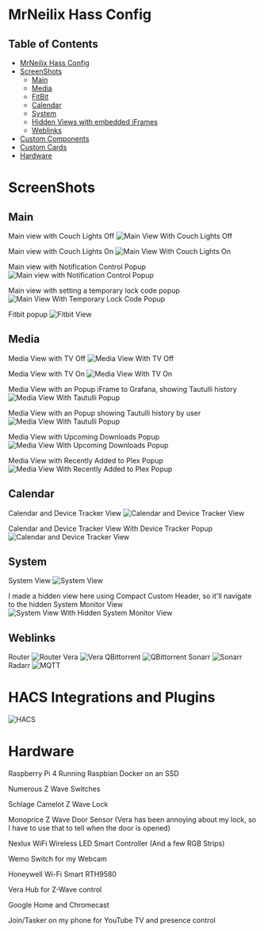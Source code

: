 MrNeilix Hass Config
====================

Table of Contents
-----------------

  * [MrNeilix Hass Config](#MrNeilix-Hass-Config)
  * [ScreenShots](#Screenshots)
     * [Main](#Main)
     * [Media](#Media)
     * [FitBit](#Fitbit)
     * [Calendar](#Calendar)
     * [System](#System)
     * [Hidden Views with embedded iFrames](#Hidden-Views-with-embedded-iFrames)
     * [Weblinks](#Weblinks)
  * [Custom Components](#Custom-Components)
  * [Custom Cards](#Custom-Cards)
  * [Hardware](#Hardware)

ScreenShots
===========

Main
----
Main view with Couch Lights Off
![Main View With Couch Lights Off](Screenshots/main-view-couch-off.png)

Main view with Couch Lights On
![Main View With Couch Lights On](Screenshots/main-view-couch-on.png)

Main view with Notification Control Popup
![Main view with Notification Control Popup](Screenshots/main-view-popup-control-input-booleans-for-notifications.png)

Main view with setting a temporary lock code popup
![Main View With Temporary Lock Code Popup](Screenshots/main-view-temp-lock-code-popup.png)

Fitbit popup
![Fitbit View](Screenshots/fitbit_view.png)

Media
-----
Media View with TV Off
![Media View With TV Off](Screenshots/media-view-tv-off.png)

Media View with TV On
![Media View With TV On](Screenshots/media-view-tv-on.png)

Media View with an Popup iFrame to Grafana, showing Tautulli history
![Media View With Tautulli Popup](Screenshots/media-view-tautulli-popup.png)

Media View with an Popup showing Tautulli history by user
![Media View With Tautulli Popup](Screenshots/media-view-tautulli-history.png)

Media View with Upcoming Downloads Popup
![Media View With Upcoming Downloads Popup](Screenshots/media-view-upcoming-downloads-popup.png)

Media View with Recently Added to Plex Popup
![Media View With Recently Added to Plex Popup](Screenshots/media-view-recent-downloads-popup.png)

Calendar
--------
Calendar and Device Tracker View
![Calendar and Device Tracker View](Screenshots/calendar_view.png)

Calendar and Device Tracker View With Device Tracker Popup
![Calendar and Device Tracker View](Screenshots/calendar_view_device_tacker_popup.png)

System
------
System View
![System View](Screenshots/system_view.png)

I made a hidden view here using Compact Custom Header, so it'll navigate to the hidden System Monitor View
![System View With Hidden System Monitor View](Screenshots/system_view_system_monitor_view.png)

Weblinks
--------
Router
![Router](Screenshots/weblink-router.png)
Vera
![Vera](Screenshots/weblink-vera.png)
QBittorrent
![QBittorrent](Screenshots/weblink-qbittorrent.png)
Sonarr
![Sonarr](Screenshots/weblink-tv.png)
Radarr
![MQTT](Screenshots/weblink-movies.png)

HACS Integrations and Plugins
=================
![HACS](Screenshots/HACS-integrations-and-plugins.png)

Hardware
========

Raspberry Pi 4 Running Raspbian Docker on an SSD

Numerous Z Wave Switches

Schlage Camelot Z Wave Lock 

Monoprice Z Wave Door Sensor (Vera has been annoying about my lock, so I have to use that to tell when the door is opened)

Nexlux WiFi Wireless LED Smart Controller (And a few RGB Strips)

Wemo Switch for my Webcam

Honeywell Wi-Fi Smart RTH9580

Vera Hub for Z-Wave control

Google Home and Chromecast

Join/Tasker on my phone for YouTube TV and presence control